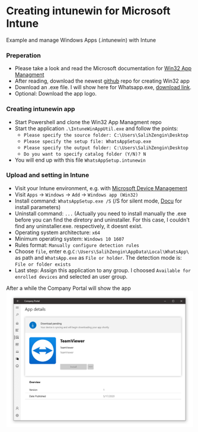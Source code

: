 # Creating intunewin for Microsoft Intune
Example and manage Windows Apps (.intunewin) with Intune


### Preperation
* Please take a look and read the Microsoft documentation for [Win32 App Managment](https://docs.microsoft.com/en-us/mem/intune/apps/apps-win32-app-management)
* After reading, download the newest [github](https://github.com/Microsoft/Microsoft-Win32-Content-Prep-Tool) repo for creating Win32 app
* Download an .exe file. I will show here for Whatsapp.exe, [download link](https://www.whatsapp.com/download/).
* Optional: Download the app logo.

### Creating intunewin app
* Start Powershell and clone the Win32 App Managment repo
* Start the application `.\IntuneWinAppUtil.exe` and follow the points:
  * `Please specify the source folder: C:\Users\SalihZengin\Desktop`
  * `Please specify the setup file: WhatsAppSetup.exe`
  * `Please specify the output folder: C:\Users\SalihZengin\Desktop`
  * `Do you want to specify catalog folder (Y/N)? N`
* You will end up with this file `WhatsAppSetup.intunewin`

### Upload and setting in Intune
* Visit your Intune environment, e.g. with [Microsoft Device Management](http://devicemanagement.microsoft.com)
* Visit `Apps` -> `Windows` -> `Add` -> `Windows app (Win32)`
* Install command: `WhatsAppSetup.exe /S` (/S for silent mode, [Docu](https://support.microsoft.com/en-us/help/912203/description-of-the-command-line-switches-that-are-supported-by-a-softw) for install parameters)
* Uninstall command: `...` (Actually you need to install manually the .exe before you can find the diretory and uninstaller. For this case, I couldn't find any uninstaller.exe. respectively, it doesnt exist.
* Operating system architecture: `x64`
* Minimum operating system: `Windows 10 1607`
* Rules format: `Manually configure detection rules`
* Choose `file`, enter e.g.`C:\Users\SalihZengin\AppData\Local\WhatsApp\` as path and `WhatsApp.exe` as `File or holder`. The detection mode is: `File or folder exists`
* Last step: Assign this application to any group. I choosed `Available for enrolled devices` and selected an user group.

After a while the Company Portal will show the app
![Screenshot Intune Whatsapp](images/intune_whatsapp.png)


